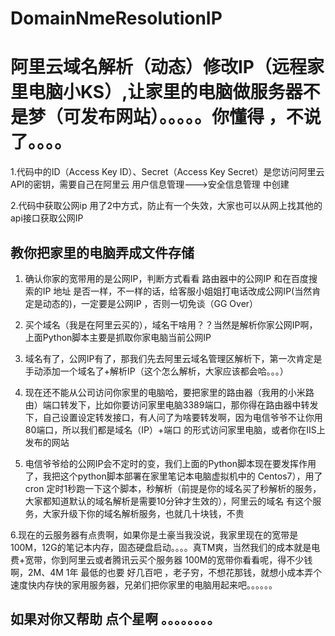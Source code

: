 # DomainNmeResolutionIP
# 阿里云域名解析（动态）修改IP（远程家里电脑小KS）,让家里的电脑做服务器不是梦（可发布网站）。。。。。你懂得 ，不说了。。。。

1.代码中的ID（Access Key ID）、Secret（Access Key Secret）是您访问阿里云API的密钥，需要自己在阿里云 用户信息管理--->安全信息管理 中创建

2.代码中获取公网ip 用了2中方式，防止有一个失效，大家也可以从网上找其他的api接口获取公网IP

## 教你把家里的电脑弄成文件存储
1. 确认你家的宽带用的是公网IP，判断方式看看 路由器中的公网IP 和在百度搜索的IP 地址 是否一样，不一样的话，给客服小姐姐打电话改成公网IP(当然肯定是动态的)，一定要是公网IP ，否则一切免谈（GG Over）

2. 买个域名（我是在阿里云买的），域名干啥用？？当然是解析你家公网IP啊，上面Python脚本主要是抓取你家电脑当前公网IP

3. 域名有了，公网IP有了，那我们先去阿里云域名管理区解析下，第一次肯定是手动添加一个域名了+解析IP（这个怎么解析，大家应该都会哈。。。）

4. 现在还不能从公司访问你家里的电脑哈，要把家里的路由器（我用的小米路由）端口转发下，比如你要访问家里电脑3389端口，那你得在路由器中转发下，自己设置设定转发接口，有人问了为啥要转发啊，因为电信爷爷不让你用80端口，所以我们都是域名（IP）+端口 的形式访问家里电脑，或者你在IIS上发布的网站

5. 电信爷爷给的公网IP会不定时的变，我们上面的Python脚本现在要发挥作用了，我把这个python脚本部署在家里笔记本电脑虚拟机中的 Centos7），用了cron 定时1秒跑一下这个脚本，秒解析（前提是你的域名买了秒解析的服务，大家都知道默认的域名解析是需要10分钟才生效的），阿里云的域名 有这个服务，大家升级下你的域名解析服务，也就几十块钱，不贵

6.现在的云服务器有点贵啊，如果你是土豪当我没说，我家里现在的宽带是100M，12G的笔记本内存，固态硬盘启动。。。。真TM爽，当然我们的成本就是电费+宽带，你到阿里云或者腾讯云买个服务器 100M的宽带你看看呢，得不少钱啊，2M、4M 1年 最低的也要 好几百吧 ，老子穷，不想花那钱，就想小成本弄个速度快内存快的家用服务器，兄弟们把你家里的电脑用起来吧。。。。。。




## 如果对你又帮助 点个星啊 。。。。。。。。
